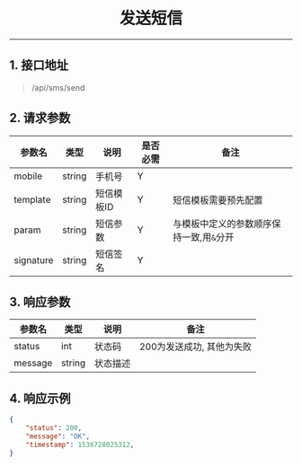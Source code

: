 # <center><span id="发送短信">发送短信</span></center>
---

## 1. 接口地址
 > /api/sms/send

## 2. 请求参数
| 参数名 | 类型 | 说明 | 是否必需 | 备注 |
| -- | -- | -- | -- | -- |
| mobile | string | 手机号 | Y |  |
| template | string | 短信模板ID | Y | 短信模板需要预先配置 |
| param | string | 短信参数 | Y | 与模板中定义的参数顺序保持一致,用`&`分开 |
| signature | string | 短信签名 | Y | ||

## 3. 响应参数
| 参数名 | 类型 | 说明 | 备注 |
| -- | -- | -- | -- |
| status    | int |  状态码 | 200为发送成功, 其他为失败 |
| message   | string | 状态描述 | ||

## 4. 响应示例
```json
{
    "status": 200,
    "message": "OK",
    "timestamp": 1536728025312,
}
```
